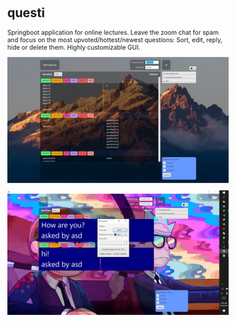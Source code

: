 # questi
Springboot application for online lectures. Leave the zoom chat for spam and focus on the most upvoted/hottest/newest questions: Sort, edit, reply, hide or delete them. Highly customizable GUI.

![screenshot](screenshot.jpg)

![screenshot](customize.jpg)
